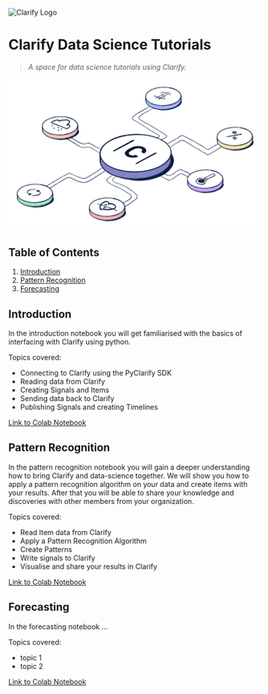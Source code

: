 ![Clarify Logo](https://global-uploads.webflow.com/5e81e464dad44d3a9a32d1f4/5ed10fc3f1ff8467f4466786_logo.svg)

# Clarify Data Science Tutorials

> _A space for data science tutorials using Clarify._

![doodle](media/light-3.png)

## Table of Contents

1. [Introduction](#intro)
2. [Pattern Recognition](#pattern)
3. [Forecasting](#forecasting)

<a name="intro"></a>

## Introduction

In the introduction notebook you will get familiarised with the basics of interfacing with Clarify using python.

Topics covered:

- Connecting to Clarify using the PyClarify SDK
- Reading data from Clarify
- Creating Signals and Items
- Sending data back to Clarify
- Publishing Signals and creating Timelines

[Link to Colab Notebook](https://colab.research.google.com/github/searis/data-science-tutorials/blob/main/tutorials/Introduction.ipynb)

<a name="pattern"></a>

## Pattern Recognition

In the pattern recognition notebook you will gain a deeper understanding how to bring Clarify and data-science together. We will show you how to apply a pattern recognition algorithm on your data and create items with your results. After that you will be able to share your knowledge and discoveries with other members from your organization.

Topics covered:

- Read Item data from Clarify
- Apply a Pattern Recognition Algorithm
- Create Patterns
- Write signals to Clarify
- Visualise and share your results in Clarify

[Link to Colab Notebook](https://colab.research.google.com/github/searis/data-science-tutorials/blob/pattern_recognition/tutorials/Pattern%20Recognition.ipynb)

<a name="forecasting"></a>

## Forecasting

In the forecasting notebook ...

Topics covered:

- topic 1
- topic 2

[Link to Colab Notebook](https://colab.research.google.com/github/searis/data-science-tutorials/blob/main/tutorials/forecast.ipynb)
